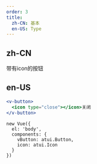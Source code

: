 ```yaml
---
order: 3
title:
  zh-CN: 基本
  en-US: Type
---
```


## zh-CN
带有icon的按钮


## en-US


````jsx
<v-button>
  <icon type="close"></icon>关闭
</v-button>
````

````vue-script
new Vue({
  el: 'body',
  components: {
    vButton: atui.Button,
    icon: atui.Icon
  }
})
````
